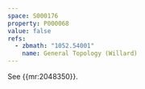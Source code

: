 ```yaml
---
space: S000176
property: P000068
value: false
refs:
  - zbmath: "1052.54001"
    name: General Topology (Willard)
---
```


See {{mr:2048350}}.
